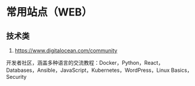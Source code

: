# 常用站点（WEB）







## 技术类



1. https://www.digitalocean.com/community

开发者社区，涵盖多种语言的交流教程：Docker，Python，React，Databases，Ansible，JavaScript，Kubernetes，WordPress，Linux Basics，Security




